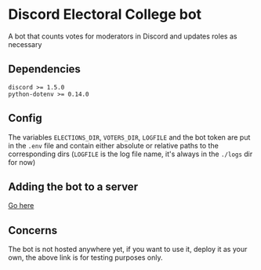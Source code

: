# Discord Electoral College bot
A bot that counts votes for moderators in Discord and updates roles as necessary

## Dependencies
    discord >= 1.5.0
    python-dotenv >= 0.14.0
    
## Config
The variables `ELECTIONS_DIR`, `VOTERS_DIR`, `LOGFILE` and the bot token are put in the `.env` file and contain either absolute or relative paths to the corresponding dirs (`LOGFILE` is the log file name, it's always in the `./logs` dir for now)

## Adding the bot to a server
[Go here](https://discord.com/api/oauth2/authorize?client_id=763917750233858068&permissions=335752240&scope=bot)

## Concerns
The bot is not hosted anywhere yet, if you want to use it, deploy it as your own, the above link is for testing purposes only.
